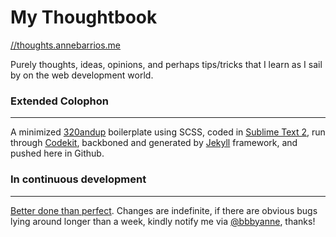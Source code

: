 My Thoughtbook
===========
[//thoughts.annebarrios.me](//thoughts.annebarrios.me)

Purely thoughts, ideas, opinions, and perhaps tips/tricks that I learn as I sail by on the web development world.


### Extended Colophon
- - -
A minimized [320andup](//github.com/malarkey/320andup) boilerplate using SCSS, coded in [Sublime Text 2](//www.sublimetext.com), run through [Codekit](//incident57.com/codekit), backboned and generated by [Jekyll](//jekyllrb.com) framework, and pushed here in Github.


### In continuous development
- - -
[Better done than perfect](//www.designforfun.com/facebookposters/). Changes are indefinite, if there are obvious bugs lying around longer than a week, kindly notify me via [@bbbyanne](//twitter.com/bbbyanne), thanks!